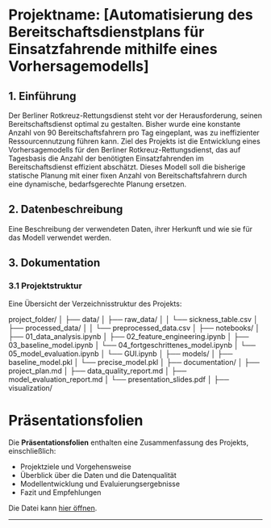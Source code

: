 # Projektname: [Automatisierung des Bereitschaftsdienstplans für Einsatzfahrende mithilfe eines Vorhersagemodells]

## 1. Einführung
Der Berliner Rotkreuz-Rettungsdienst steht vor der Herausforderung, seinen Bereitschaftsdienst optimal zu gestalten. Bisher wurde eine konstante Anzahl von 90 Bereitschaftsfahrern pro Tag eingeplant, was zu ineffizienter Ressourcennutzung führen kann. Ziel des Projekts ist die Entwicklung eines Vorhersagemodells für den Berliner Rotkreuz-Rettungsdienst, das auf Tagesbasis die Anzahl der benötigten Einsatzfahrenden im Bereitschaftsdienst effizient abschätzt. Dieses Modell soll die bisherige statische Planung mit einer fixen Anzahl von Bereitschaftsfahrern durch eine dynamische, bedarfsgerechte Planung ersetzen.

## 2. Datenbeschreibung
Eine Beschreibung der verwendeten Daten, ihrer Herkunft und wie sie für das Modell verwendet werden.

## 3. Dokumentation

### 3.1 Projektstruktur
Eine Übersicht der Verzeichnisstruktur des Projekts:

project_folder/
│
├── data/
│   ├── raw_data/
│   │   └── sickness_table.csv
│   ├── processed_data/
│   │   └── preprocessed_data.csv
│
├── notebooks/
│   ├── 01_data_analysis.ipynb
│   ├── 02_feature_engineering.ipynb
│   ├── 03_baseline_model.ipynb
│   └── 04_fortgeschrittenes_model.ipynb
│   └── 05_model_evaluation.ipynb
│   └── GUI.ipynb
│
├── models/
│   ├── baseline_model.pkl
│   └── precise_model.pkl
│
├── documentation/
│   ├── project_plan.md
│   ├── data_quality_report.md
│   ├── model_evaluation_report.md
│   └── presentation_slides.pdf
│
├── visualization/

# Präsentationsfolien

Die **Präsentationsfolien** enthalten eine Zusammenfassung des Projekts, einschließlich:

- Projektziele und Vorgehensweise
- Überblick über die Daten und die Datenqualität
- Modellentwicklung und Evaluierungsergebnisse
- Fazit und Empfehlungen

Die Datei kann [hier öffnen](./presentation_slides.pdf).

---

